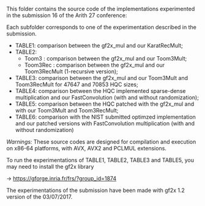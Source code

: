 This folder contains the source code of the implementations experimented in the submission 16 of the Arith 27 conference:

Each subfolder corresponds to one of the experimentation described in the submission.

- TABLE1: comparison between the gf2x_mul and our KaratRecMult;
- TABLE2:
  - Toom3 : comparison between the gf2x_mul and our Toom3Mult;
  - Toom3Rec : comparison between the gf2x_mul and our Toom3RecMult (1-recursive version);
- TABLE3: comparison between the gf2x_mul and our Toom3Mult and Toom3RecMult for 47647 and 70853 HQC sizes;
- TABLE4: comparison between the HQC implemented sparse-dense multiplication and our FastConvolution (with and without randomization);
- TABLE5: comparison between the HQC patched with the gf2x_mul and with our Toom3Mult and Toom3RecMult;
- TABLE6: comparison with the NIST submitted optimzed implementation and our patched versions with FastConvolution multiplication (with and without randomization)

*Warnings:*
These source codes are designed for compilation and execution on x86-64 platforms, with AVX, AVX2 and PCLMUL extensions.

To run the experimentations of TABLE1, TABLE2, TABLE3 and TABLE5, you may need to install the gf2x library

-> https://gforge.inria.fr/frs/?group_id=1874

The experimentations of the submission have been made with gf2x 1.2 version of the 03/07/2017.
